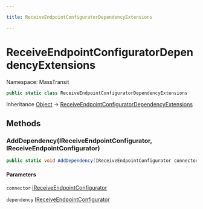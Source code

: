 ```yaml
---

title: ReceiveEndpointConfiguratorDependencyExtensions

---
```


# ReceiveEndpointConfiguratorDependencyExtensions

Namespace: MassTransit

```csharp
public static class ReceiveEndpointConfiguratorDependencyExtensions
```

Inheritance [Object](https://learn.microsoft.com/en-us/dotnet/api/system.object) → [ReceiveEndpointConfiguratorDependencyExtensions](../masstransit/receiveendpointconfiguratordependencyextensions)

## Methods

### **AddDependency(IReceiveEndpointConfigurator, IReceiveEndpointConfigurator)**

```csharp
public static void AddDependency(IReceiveEndpointConfigurator connector, IReceiveEndpointConfigurator dependency)
```

#### Parameters

`connector` [IReceiveEndpointConfigurator](../masstransit/ireceiveendpointconfigurator)<br/>

`dependency` [IReceiveEndpointConfigurator](../masstransit/ireceiveendpointconfigurator)<br/>
